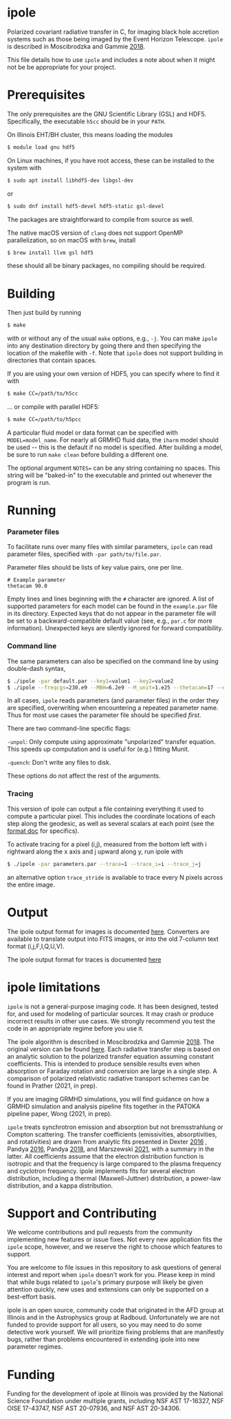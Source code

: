 # ipole
Polarized covariant radiative transfer in C, for imaging black hole accretion systems such as those being imaged by the Event Horizon Telescope. `ipole` is described in Moscibrodzka and Gammie [2018](https://ui.adsabs.harvard.edu/abs/2018MNRAS.475...43M/abstract).

This file details how to use `ipole` and includes a note about when it might not be be appropriate for your project.

# Prerequisites

The only prerequisites are the GNU Scientific Library (GSL) and HDF5. Specifically, the executable ```h5cc``` should be in your ```PATH```.

On Illinois EHT/BH cluster, this means loading the modules
```bash
$ module load gnu hdf5
```

On Linux machines, if you have root access, these can be installed to the system with
```bash
$ sudo apt install libhdf5-dev libgsl-dev
```
or
```bash
$ sudo dnf install hdf5-devel hdf5-static gsl-devel
```
The packages are straightforward to compile from source as well.

The native macOS version of ```clang``` does not support OpenMP parallelization, so on macOS with ```brew```, install
```bash
$ brew install llvm gsl hdf5
```
these should all be binary packages, no compiling should be required.

# Building

Then just build by running

```bash
$ make
```
with or without any of the usual ```make``` options, e.g., ```-j```.  You can 
make `ipole` into any destination directory by going there and then 
specifying the location of the makefile with ```-f```.  Note that
`ipole` does not support building in directories that contain spaces.

If you are using your own version of HDF5, you can specify where to find it with
```bash
$ make CC=/path/to/h5cc
```

... or compile with parallel HDF5:

```bash
$ make CC=/path/to/h5pcc
```

A particular fluid model or data format can be specified with
```MODEL=model_name```. For nearly all GRMHD fluid data, the ```iharm``` model
should be used -- this is the default if no model is specified.  After building
a model, be sure to run ```make clean``` before building a different one.

The optional argument ```NOTES=``` can be any string containing no spaces.
This string will be "baked-in" to the executable and printed out whenever the
program is run.

# Running

### Parameter files

To facilitate runs over many files with similar parameters,
`ipole` can read parameter files, specified with
```-par path/to/file.par```.

Parameter files should be lists of key value pairs, one per line.

```
# Example parameter
thetacam 90.0
```

Empty lines and lines beginning with the ```#``` character are ignored. A list of supported parameters for each model can be found in the ```example.par``` file in its directory. Expected keys that do not appear in the parameter file will be set to a backward-compatible default value (see, e.g., ```par.c``` for more information). Unexpected keys are silently ignored for forward compatibility.

### Command line

The same parameters can also be specified on the command line by using double-dash syntax,

```bash
$ ./ipole -par default.par --key1=value1 --key2=value2
$ ./ipole --freqcgs=230.e9 --MBH=6.2e9 --M_unit=1.e25 --thetacam=17 --dump=/path/to/dump.h5 --outfile=image.h5
```

In all cases, ```ipole``` reads parameters (and parameter files) in the order  they are specified, overwriting when encountering a repeated parameter name. Thus for most use cases the parameter file should be specified *first*.

There are two command-line specific flags:

```-unpol```: Only compute using approximate "unpolarized" transfer equation. This speeds up computation and is useful for (e.g.) fitting Munit.

```-quench```: Don't write any files to disk.

These options do not affect the rest of the arguments.

### Tracing

This version of ipole can output a file containing everything it used to compute
a particular pixel.  This includes the coordinate locations of each step along
the geodesic, as well as several scalars at each point (see the
[format doc](https://github.com/AFD-Illinois/docs/wiki/Trace-File-Output-Format)
for specifics).

To activate tracing for a pixel (i,j), measured from the bottom left with i
rightward along the x axis and j upward along y, run ipole with

```bash
$ ./ipole -par parameters.par --trace=1 --trace_i=i --trace_j=j
```

an alternative option ```trace_stride``` is available to trace every N pixels
across the entire image.

# Output

The ipole output format for images is documented
[here](https://github.com/AFD-Illinois/docs/wiki/Image-Format).
Converters are available to translate output into FITS images, or into the old
7-column text format (i,j,F,I,Q,U,V).

The ipole output format for traces is documented
[here](https://github.com/AFD-Illinois/docs/wiki/Trace-File-Output-Format)

# ipole limitations

```ipole``` is not a general-purpose imaging code. It has been designed, tested for,
and used for modeling of particular sources.  It may crash or
produce incorrect results in other use cases.  We strongly recommend you test
the code in an appropriate regime before you use it.

The ipole algorithm is described in Moscibrodzka and Gammie 
[2018](https://ui.adsabs.harvard.edu/abs/2018MNRAS.475...43M/abstract).  The
original version can be found [here](https://github.com/moscibrodzka/ipole).
Each radiative transfer step is based on an analytic solution to the
polarized transfer equation assuming constant coefficients. This
is intended to produce sensible results even when absorption or Faraday rotation
and conversion are large in a single step.  A comparison of
polarized relativistic radiative transport schemes can be found in
Prather (2021, in prep).

If you are imaging GRMHD simulations, you will find guidance on how a GRMHD
simulation and analysis pipeline fits together in the PATOKA pipeline paper,
Wong (2021, in prep).

```ipole``` treats synchrotron emission and absorption but not bremsstrahlung or Compton
scattering.  The transfer coefficients (emissivities, absorptivities, and rotativities)
are drawn from analytic fits presented
in Dexter [2016](https://ui.adsabs.harvard.edu/abs/2016MNRAS.462..115D/abstract) , Pandya 
[2016](https://ui.adsabs.harvard.edu/abs/2016ApJ...822...34P/abstract), Pandya 
[2018](https://ui.adsabs.harvard.edu/abs/2018ApJ...868...13P/abstract), and
Marszewski [2021](https://arxiv.org/abs/2108.10359), with a summary in the latter.  All 
coefficients assume that the electron distribution function is isotropic and that the frequency 
is large compared to the plasma frequency and cyclotron frequency. ipole implements fits for 
several electron distribution, including a thermal (Maxwell-Juttner) distribution, a power-law 
distribution, and a kappa distribution.

# Support and Contributing

We welcome contributions and pull requests from the community implementing new features or
issue fixes.  Not every new application fits the `ipole` scope, however, and we reserve
the right to choose which features to support.

You are welcome to file issues in this repository to ask questions of general interest and
report when `ipole` doesn't work for you. Please keep in mind that while bugs related to
`ipole`'s primary purpose will likely be given attention quickly, new uses and extensions
can only be supported on a best-effort basis.

ipole is an open source, community code that originated in the AFD group at Illinois
and in the Astrophysics group at Radboud.  Unfortunately we are not funded to provide support for all
users, so you may need to do some detective work yourself.  We will prioritize
fixing problems that are manifestly bugs, rather than problems encountered in
extending ipole into new parameter regimes.

# Funding

Funding for the development of ipole at Illinois was provided by the National
Science Foundation under multiple grants, including NSF AST 17-16327,
NSF OISE 17-43747, NSF AST 20-07936, and NSF AST 20-34306.

